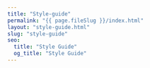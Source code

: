 ```yaml
---
title: "Style-guide"
permalink: "{{ page.fileSlug }}/index.html"
layout: "style-guide.html"
slug: "style-guide"
seo:
  title: "Style Guide"
  og_title: "Style Guide"
---
```

